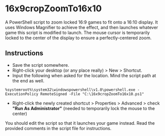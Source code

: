 # 16x9cropZoomTo16x10
A PowerShell script to zoom locked 16:9 games to fit onto a 16:10 display.
It uses Windows Magnifier to achieve the effect, and then launches whatever game this script is modified to launch.
The mouse cursor is temporarily locked to the center of the display to ensure a perfectly-centered zoom.

## Instructions
  - Save the script somewhere.
  - Right-click your desktop (or any place really) > New > Shortcut.
  - Input the following when asked for the location. Mind the script path at the end as well.
```
%systemroot%\system32\windowspowershell\v1.0\powershell.exe -ExecutionPolicy RemoteSigned -File "C:\16x9cropZoomTo16x10.ps1"
```
  - Right-click the newly created shortcut > Properties > Advanced > check **"Run As Administrator"** (needed to temporarily lock the mouse to the center)

You should edit the script so that it launches your game instead. Read the provided comments in the script file for instructions.
